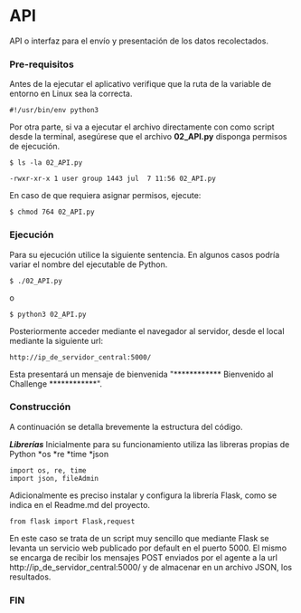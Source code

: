 # API

API o interfaz para el envío y presentación de los datos recolectados.

### Pre-requisitos

Antes de la ejecutar el aplicativo verifique que la ruta de la variable de entorno en Linux sea la correcta.

```#!/usr/bin/env python3```

Por otra parte, si va a ejecutar el archivo directamente con como script desde la terminal, asegúrese que el archivo **02_API.py** disponga permisos de ejecución.

```
$ ls -la 02_API.py

-rwxr-xr-x 1 user group 1443 jul  7 11:56 02_API.py
```
En caso de que requiera asignar permisos, ejecute:

```$ chmod 764 02_API.py```

### Ejecución

Para su ejecución utilice la siguiente sentencia. En algunos casos podría variar el nombre del ejecutable de Python.

```$ ./02_API.py```

o

```$ python3 02_API.py```

Posteriormente acceder mediante el navegador al servidor, desde el local mediante la siguiente url:

```http://ip_de_servidor_central:5000/```

Esta presentará un mensaje de bienvenida "************ Bienvenido al Challenge ************".

### Construcción

A continuación se detalla brevemente la estructura del código.

***Librerías***
Inicialmente para su funcionamiento utiliza las libreras propias de Python
*os
*re
*time
*json


```
import os, re, time
import json, fileAdmin

```

Adicionalmente es preciso instalar y configura la librería Flask, como se indica en el Readme.md del proyecto.

```
from flask import Flask,request
```

En este caso se trata de un script muy sencillo que mediante Flask se levanta un servicio web publicado por default en el puerto 5000. El mismo se encarga de recibir los mensajes POST enviados por el agente a la url http://ip_de_servidor_central:5000/ y de almacenar en un archivo JSON, los resultados.

### FIN
